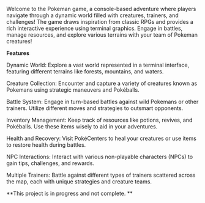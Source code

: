 Welcome to the Pokeman game, a console-based adventure where players navigate through a dynamic world filled with creatures, trainers, and challenges! The game draws inspiration from classic RPGs and provides a rich interactive experience using terminal graphics. Engage in battles, manage resources, and explore various terrains with your team of Pokeman creatures!

**Features**

  Dynamic World: Explore a vast world represented in a terminal interface, featuring different terrains like forests, mountains, and waters.
  
  Creature Collection: Encounter and capture a variety of creatures known as Pokemans using strategic maneuvers and Pokéballs.
  
  Battle System: Engage in turn-based battles against wild Pokemans or other trainers. Utilize different moves and strategies to outsmart opponents.
  
  Inventory Management: Keep track of resources like potions, revives, and Pokéballs. Use these items wisely to aid in your adventures.
  
  Health and Recovery: Visit PokéCenters to heal your creatures or use items to restore health during battles.
  
  NPC Interactions: Interact with various non-playable characters (NPCs) to gain tips, challenges, and rewards.
  
  Multiple Trainers: Battle against different types of trainers scattered across the map, each with unique strategies and creature teams.

**This project is in progress and not complete.
**
